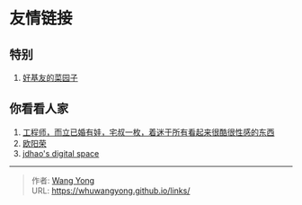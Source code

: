 # 友情链接


## 特别
1. [好基友的菜园子](http://xiangyu.today/)

## 你看看人家
1. [工程师，而立已婚有娃，宅叔一枚，着迷于所有看起来很酷很性感的东西](https://justinyhuang.github.io/)
2. [欧阳荣](https://ouyangrong.com/)
3. [jdhao's digital space](https://jdhao.github.io/)

---

> 作者: [Wang Yong](https://github.com/whuwangyong)  
> URL: https://whuwangyong.github.io/links/  

